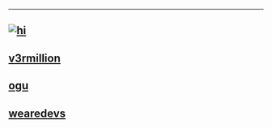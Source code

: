 ----
[![hi](https://lanyard.cnrad.dev/api/394318793637232641)](https://discord.com/users/394318793637232641)
----
[v3rmillion](https://v3rmillion.net/member.php?action=profile&uid=2117509)
----
[ogu](https://ogu.gg/hookfunction)
----
[wearedevs](https://forum.wearedevs.net/profile?uid=67993)
----
